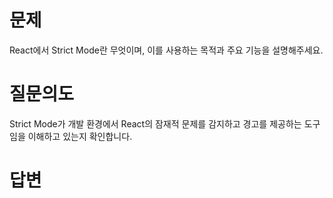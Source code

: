 # 문제
React에서 Strict Mode란 무엇이며, 이를 사용하는 목적과 주요 기능을 설명해주세요.

# 질문의도
Strict Mode가 개발 환경에서 React의 잠재적 문제를 감지하고 경고를 제공하는 도구임을 이해하고 있는지 확인합니다.

# 답변